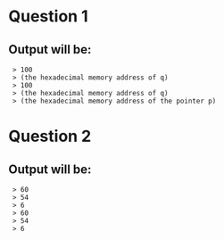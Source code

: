 # Question 1

## Output will be:
```
 > 100
 > (the hexadecimal memory address of q)
 > 100
 > (the hexadecimal memory address of q)
 > (the hexadecimal memory address of the pointer p)
```

# Question 2

## Output will be:
```
 > 60
 > 54
 > 6
 > 60
 > 54
 > 6
```